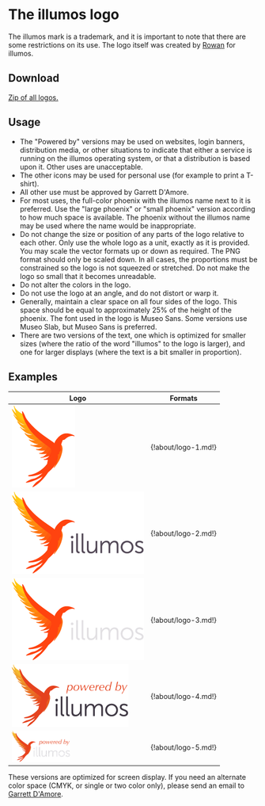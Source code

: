 # The illumos logo

The illumos mark is a trademark, and it is important to note that there are
some restrictions on its use. The logo itself was created by
[Rowan](mailto:rown@roseviolet.net) for illumos.

## Download

[Zip of all logos.](http://wiki.smartos.org/download/attachments/753667/illumos_logos.zip)

## Usage

* The "Powered by" versions may be used on websites, login banners, distribution media, or other situations to indicate that either a service is running on the illumos operating system, or that a distribution is based upon it. Other uses are unacceptable.
* The other icons may be used for personal use (for example to print a T-shirt).
* All other use must be approved by Garrett D'Amore.
* For most uses, the full-color phoenix with the illumos name next to it is preferred. Use the "large phoenix" or "small phoenix" version according to how much space is available. The phoenix without the illumos name may be used where the name would be inappropriate.
* Do not change the size or position of any parts of the logo relative to each other. Only use the whole logo as a unit, exactly as it is provided. You may scale the vector formats up or down as required. The PNG format should only be scaled down. In all cases, the proportions must be constrained so the logo is not squeezed or stretched. Do not make the logo so small that it becomes unreadable.
* Do not alter the colors in the logo.
* Do not use the logo at an angle, and do not distort or warp it.
* Generally, maintain a clear space on all four sides of the logo. This space should be equal to approximately 25% of the height of the phoenix.  The font used in the logo is Museo Sans. Some versions use Museo Slab, but Museo Sans is preferred.
* There are two versions of the text, one which is optimized for smaller sizes (where the ratio of the word "illumos" to the logo is larger), and one for larger displays (where the text is a bit smaller in proportion).

## Examples

| Logo | Formats |
|---|---|
| ![logo1](../images/logo/PhoenixRGB.png) | {!about/logo-1.md!} |
| ![logo2](../images/logo/MediumPhoenixLogotypeRGB.png) | {!about/logo-2.md!} |
| ![logo3](../images/logo/DarkMediumPhoenixLogotypeRGB.png) | {!about/logo-3.md!} |
| ![logo4](../images/logo/Illumos-web-126px.png) | {!about/logo-4.md!} |
| ![logo5](../images/logo/Illumos-web-dark-63px.png) | {!about/logo-5.md!} |

These versions are optimized for screen display. If you need an alternate color
space (CMYK, or single or two color only), please send an email to [Garrett
D'Amore](garrett@damore.org).
